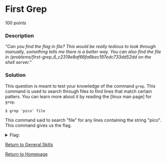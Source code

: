 # First Grep
100 points

### Description
*"Can you find the flag in file? This would be really tedious to look through manually, something tells me there is a better way. You can also find the file in /problems/first-grep_6_c2319e8af66fa6bec197edc733dd52dd on the shell server."*

### Solution
This question is meant to test your knowledge of the command `grep`. This command is used to search through files to find lines that match certain patters.
You can learn more about it by reading the [linux man page] for `grep`.
```
$ grep 'pico' file
```

This command said to search "file" for any lines containing the string "pico". This command gives us the flag.
<details>
  <summary>Flag:</summary>
  picoCTF{grep_is_good_to_find_things_cdb327ab}
</details>

[Return to General Skills](https://github.com/sdvickers98/picoCTF-2019-Walkthrough/blob/master/general_skills/%230%20-%20General%20Skills%20Homepage.md)

[Return to Homepage](https://github.com/sdvickers98/picoCTF-2019-Walkthrough)

